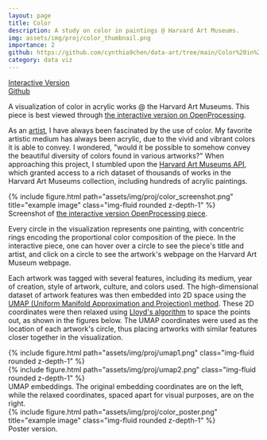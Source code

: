 ```yaml
---
layout: page
title: Color
description: A study on color in paintings @ Harvard Art Museums.
img: assets/img/proj/color_thumbnail.png
importance: 2
github: https://github.com/cynthia9chen/data-art/tree/main/Color%20in%20Paintings
category: data viz
---
```


<div class = "projheader">
    <div class="links"><a href='https://openprocessing.org/sketch/1787722' class="btn z-depth-0" role="button">Interactive Version</a></div>
    <div class="links"><a href='https://github.com/cynthia9chen/data-art/tree/main/Color%20in%20Paintings' class="btn z-depth-0" role="button"> <i class="fab fa-github gh-icon"></i> Github</a></div>
</div>


A visualization of color in acrylic works @ the Harvard Art Museums. This piece is best viewed through <a href="https://openprocessing.org/sketch/1787722">the interactive version on OpenProcessing</a>.

As an <a href="https://20cynthiac.wixsite.com/mysite/portfolio">artist</a>, I have always been fascinated by the use of color. My favorite artistic medium has always been acrylic, due to the vivid and vibrant colors it is able to convey. I wondered, "would it be possible to somehow convey the beautiful diversity of colors found in various artworks?" When approaching this project, I stumbled upon the <a href="https://harvardartmuseums.org/collections/api">Harvard Art Museums API</a>, which granted access to a rich dataset of thousands of works in the Harvard Art Museums collection, including hundreds of acrylic paintings.

<div class="row justify-content-sm-center">
    <div class="col-sm-12 mt-3 mt-md-0">
        {% include figure.html path="assets/img/proj/color_screenshot.png" title="example image" class="img-fluid rounded z-depth-1" %}
    </div>
</div>
<div class="caption">
    Screenshot of <a href="https://openprocessing.org/sketch/1787722">the interactive version OpenProcessing piece</a>.
</div>

Every circle in the visualization represents one painting, with concentric rings encoding the proportional color composition of the piece. In the interactive piece, one can hover over a circle to see the piece's title and artist, and click on a circle to see the artwork's webpage on the Harvard Art Museum webpage.

Each artwork was tagged with several features, including its medium, year of creation, style of artwork, culture, and colors used. The high-dimensional dataset of artwork features was then embedded into 2D space using the <a href="https://github.com/lmcinnes/umap">UMAP (Uniform Manifold Approximation and Projection) method</a>. These 2D coordinates were then relaxed using <a href="https://www.wikiwand.com/en/Lloyd%27s_algorithm">Lloyd's algorithm</a> to space the points out, as shown in the figures below. The UMAP coordinates were used as the location of each artwork's circle, thus placing artworks with similar features closer together in the visualization.

<div class="row justify-content-sm-center">
    <div class="col-sm-6 mt-3 mt-md-0">
        {% include figure.html path="assets/img/proj/umap1.png" class="img-fluid rounded z-depth-1" %}
    </div>
    <div class="col-sm-6 mt-3 mt-md-0">
        {% include figure.html path="assets/img/proj/umap2.png" class="img-fluid rounded z-depth-1" %}
    </div>
</div>
<div class="caption">
    UMAP embeddings. The original embedding coordinates are on the left, while the relaxed coordinates, spaced apart for visual purposes, are on the right.
</div>




<div class="row justify-content-sm-center">
    <div class="col-sm-6 mt-3 mt-md-0">
        {% include figure.html path="assets/img/proj/color_poster.png" title="example image" class="img-fluid rounded z-depth-1" %}
    </div>
</div>
<div class="caption">
    Poster version.
</div>


